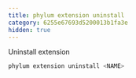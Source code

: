 ```yaml
---
title: phylum extension uninstall
category: 6255e67693d5200013b1fa3e
hidden: true
---
```


Uninstall extension

```sh
phylum extension uninstall <NAME>
```
